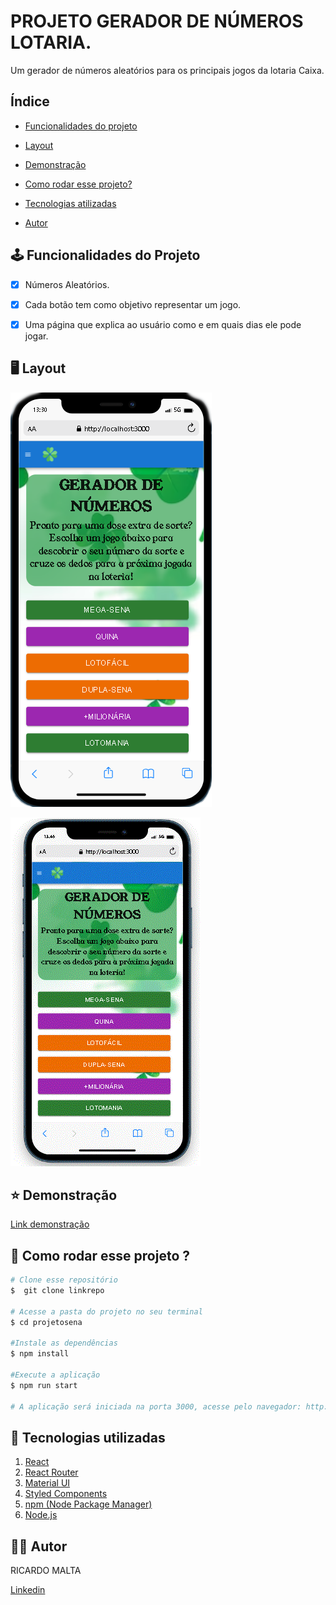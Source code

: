 # PROJETO GERADOR DE NÚMEROS LOTARIA.

Um gerador de números aleatórios para os principais jogos da lotaria Caixa.

## Índice

- <a href="#funcionalidades">Funcionalidades do projeto</a>

- <a href="layout">Layout</a>

- <a href="demonstracao">Demonstração</a>

- <a href="rodar">Como rodar esse projeto?<a>

- <a href="#tecnologias">Tecnologias atilizadas</a>

- <a href="Autor">Autor</a>

## 🕹️ Funcionalidades do Projeto

- [x] Números Aleatórios.

- [x] Cada botão tem como objetivo representar um jogo.

- [x] Uma página que explica ao usuário como e em quais dias ele pode jogar.

## 🖥️ Layout

![Tela Principal](./src/assets/images/tela01.png)

![Gif da tela](./src/assets//images/GifTela.gif)

## ⭐ Demonstração
[Link demonstração](https://projeto-numeros-loteria.vercel.app/)

## 📀 Como rodar esse projeto ?


```bash
# Clone esse repositório
$  git clone linkrepo

# Acesse a pasta do projeto no seu terminal
$ cd projetosena

#Instale as dependências
$ npm install

#Execute a aplicação
$ npm run start

# A aplicação será iniciada na porta 3000, acesse pelo navegador: http://localhost:3000
```

## 💫 Tecnologias utilizadas 

1. [React](https://react.dev/)
2. [React Router](https://reactrouter.com/en/main)
3. [Material UI](https://mui.com/)
4. [Styled Components](https://styled-components.com/)
5. [npm (Node Package Manager)](https://docs.npmjs.com/)
6. [Node.js](https://nodejs.org/docs/) 

## 👨‍🎨 Autor 

RICARDO MALTA

[Linkedin](https://www.linkedin.com/in/ricardo-malta-632b70164/)





